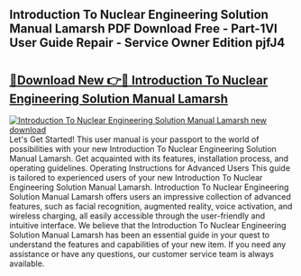 ## Introduction To Nuclear Engineering Solution Manual Lamarsh PDF Download Free - Part-1VI User Guide Repair - Service Owner Edition pjfJ4

# <h2><a href="http://bc74913.oget.top/?id=Introduction+To+Nuclear+Engineering+Solution+Manual+Lamarsh">🔗Download New 👉🔴 Introduction To Nuclear Engineering Solution Manual Lamarsh</a></h2>

[![Introduction To Nuclear Engineering Solution Manual Lamarsh new download](https://i.imgur.com/5g1atiW.png)](http://bc74913.oget.top/?id=Introduction+To+Nuclear+Engineering+Solution+Manual+Lamarsh)
Let's Get Started! This user manual is your passport to the world of possibilities with your new Introduction To Nuclear Engineering Solution Manual Lamarsh. Get acquainted with its features, installation process, and operating guidelines. Operating Instructions for Advanced Users This guide is tailored to experienced users of your new Introduction To Nuclear Engineering Solution Manual Lamarsh. Introduction To Nuclear Engineering Solution Manual Lamarsh offers users an impressive collection of advanced features, such as facial recognition, augmented reality, voice activation, and wireless charging, all easily accessible through the user-friendly and intuitive interface. We believe that the Introduction To Nuclear Engineering Solution Manual Lamarsh has been an essential guide in your quest to understand the features and capabilities of your new item. If you need any assistance or have any questions, our customer service team is always available.
